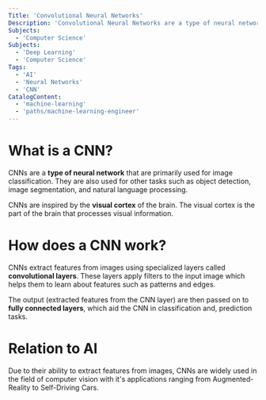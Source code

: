 ```yaml
---
Title: 'Convolutional Neural Networks'
Description: 'Convolutional Neural Networks are a type of neural network that are primarily used for image classification.'
Subjects:
  - 'Computer Science'
Subjects:
  - 'Deep Learning'
  - 'Computer Science'
Tags:
  - 'AI'
  - 'Neural Networks'
  - 'CNN'
CatalogContent:
  - 'machine-learning'
  - 'paths/machine-learning-engineer'
---
```


# What is a CNN?

CNNs are a **type of neural network** that are primarily used for image classification. They are also used for other tasks such as object detection, image segmentation, and natural language processing.

CNNs are inspired by the **visual cortex** of the brain. The visual cortex is the part of the brain that processes visual information. 

# How does a CNN work?

CNNs extract features from images using specialized layers called **convolutional layers**. These layers apply filters to the input image which helps them to learn about features such as patterns and edges.

The output (extracted features from the CNN layer) are then passed on to **fully connected layers**, which aid the CNN in classification and, prediction tasks.

# Relation to AI

Due to their ability to extract features from images, CNNs are widely used in the field of computer vision with it's applications ranging from Augmented-Reality to Self-Driving Cars.

